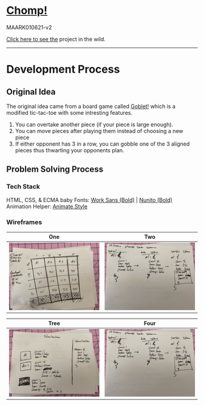 # [Chomp!]()
MAARK010621-v2


[Click here to see the](src/index.html) project in the wild.

---

# Development Process

## Original Idea

The original idea came from a board game called [Goblet!](https://www.youtube.com/watch?v=XE6YYMn_334) which is a modified tic-tac-toe with some intresting features.
1. You can overtake another piece (if your piece is large enough).
2. You can move pieces after playing them instead of choosing a new piece
3. If either opponent has 3 in a row, you can gobble one of the 3 aligned pieces thus thwarting your opponents plan.

## Problem Solving Process


### Tech Stack

HTML, CSS, & ECMA baby
Fonts: [Work Sans (Bold)](https://fonts.google.com/specimen/Work+Sans) | [Nunito (Bold)](https://fonts.google.com/specimen/Nunito)
Animation Helper: [Animate.Style](https://animate.style)

### Wireframes

| One | Two |
|:-----------:|:------------:|
| <img src="journal/images/122320-a.png" width="300px"/> |  <img src="journal/images/122320-c.png" width="300px"/>|

|Tree|Four|
|:-----------:|:------------:|
| <img src="journal/images/122320-b.png" width="300px"/> |  <img src="journal/images/122320-c.png" width="300px"/>|